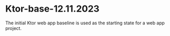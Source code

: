 # Ktor-base-12.11.2023
The initial Ktor web app baseline is used as the starting state for a web app project.  
